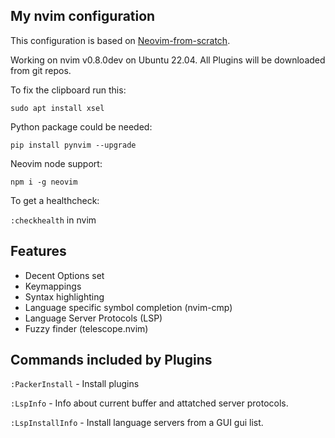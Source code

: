 ## My nvim configuration

This configuration is based on [Neovim-from-scratch](https://github.com/LunarVim/Neovim-from-scratch).

Working on nvim v0.8.0dev on Ubuntu 22.04.
All Plugins will be downloaded from git repos.

To fix the clipboard run this:

`sudo apt install xsel`

Python package could be needed:

`pip install pynvim --upgrade`

Neovim node support:

`npm i -g neovim`

To get a healthcheck:

`:checkhealth` in nvim

## Features
- Decent Options set
- Keymappings
- Syntax highlighting
- Language specific symbol completion (nvim-cmp)
- Language Server Protocols (LSP)
- Fuzzy finder (telescope.nvim)

## Commands included by Plugins

`:PackerInstall` - Install plugins

`:LspInfo` - Info about current buffer and attatched server protocols.

`:LspInstallInfo` - Install language servers from a GUI gui list.



